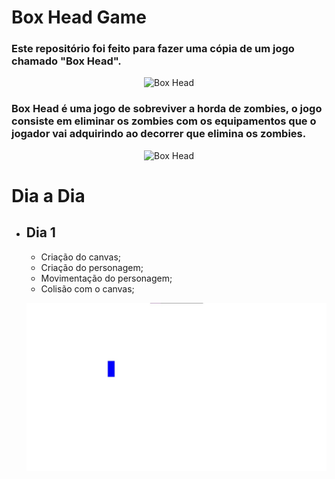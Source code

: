 # Box Head Game
### Este repositório foi feito para fazer uma cópia de um jogo chamado "Box Head".

<div align="center">

![Box Head](https://www2.minijuegosgratis.com/v3/games/thumbnails/8333_1.jpg)

</div>

### Box Head é uma jogo de sobreviver a horda de zombies, o jogo consiste em eliminar os zombies com os equipamentos que o jogador vai adquirindo ao decorrer que elimina os zombies.

<div align="center">

![Box Head](https://img.ibxk.com.br/2011/11/programas/866320510104958.jpg)
</div>

# Dia a Dia

- ## Dia 1
    - Criação do canvas;
    - Criação do personagem;
    - Movimentação do personagem;
    - Colisão com o canvas;

    <div align="center">

    ![Box Head](./imgs/dia1.jpg)
    </div>